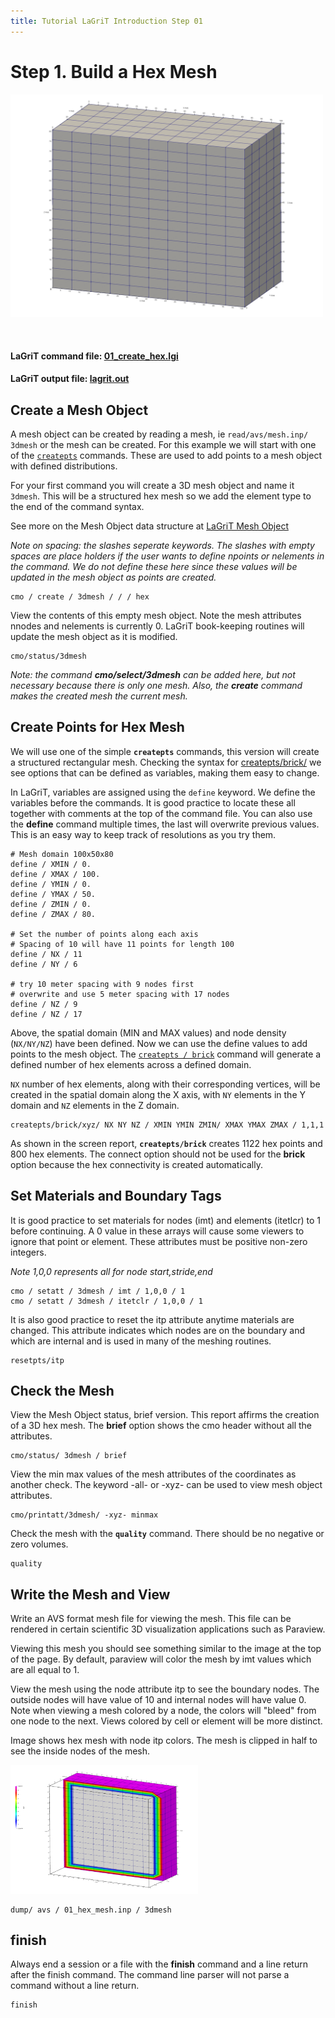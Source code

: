 ```yaml
---
title: Tutorial LaGriT Introduction Step 01
---
```


# Step 1. Build a Hex Mesh 

<!-- Begin image -->
<p><a href="step_01/01_hex_mesh.png"> <img width="500" src="step_01/01_hex_mesh.png" /> </a></p>
<br>
<!-- End image -->


#### LaGriT command file: [01_create_hex.lgi](step_01/01_create_hex.lgi.txt)
#### LaGriT  output file: [lagrit.out](step_01/01_create_hex.out.txt)


## Create a Mesh Object


A mesh object can be created by reading a mesh, ie ```read/avs/mesh.inp/ 3dmesh```
or the mesh can be created. For this example we will start with one of the [`createpts`](../../docs/commands/createpts.md) commands. These are used to add points to a mesh object with defined distributions.

For your first command you will create a 3D mesh object and name it `3dmesh`. This will be a structured hex mesh so we add the element type to the end of the command syntax.

See more on the Mesh Object data structure at [LaGriT Mesh Object](https://lanl.github.io/LaGriT/pages/docs/meshobject.html)

*Note on spacing: the slashes seperate keywords. The slashes with empty spaces are place holders if the user wants to define npoints or nelements in the command. We do not define these here since these values will be updated in the mesh object as points are created.*

```
cmo / create / 3dmesh / / / hex
```

View the contents of this empty mesh object. Note the mesh attributes nnodes and nelements is currently 0. LaGriT book-keeping routines will update the mesh object as it is modified.
 
```
cmo/status/3dmesh
```

*Note: the command **cmo/select/3dmesh** can be added here, but not necessary because there is only one mesh. Also, the **create** command makes the created mesh the current mesh.*


## Create Points for Hex Mesh

We will use one of the simple **`createpts`** commands, this version will create a structured rectangular mesh. Checking the syntax for [createpts/brick/](https://lanl.github.io/LaGriT/pages/docs/commands/createpts/CRTPTBRICK.html) we see options that can be defined as variables, making them easy to change.

In LaGriT, variables are assigned using the `define` keyword. We define the variables before the commands. It is good practice to locate these all together with comments at the top of the command file. You can also use the **define** command multiple times, the last will overwrite previous values. This is an easy way to keep track of resolutions as you try them.

```
# Mesh domain 100x50x80
define / XMIN / 0.
define / XMAX / 100.
define / YMIN / 0.
define / YMAX / 50.
define / ZMIN / 0.
define / ZMAX / 80.

# Set the number of points along each axis
# Spacing of 10 will have 11 points for length 100
define / NX / 11
define / NY / 6

# try 10 meter spacing with 9 nodes first
# overwrite and use 5 meter spacing with 17 nodes
define / NZ / 9
define / NZ / 17
```

Above, the spatial domain (MIN and MAX values) and node density (`NX/NY/NZ`) have been defined.
Now we can use the define values to add points to the mesh object.
The [`createpts / brick`](../../docs/commands/createpts/CRTPTBRICK.md) command will generate a defined number of
hex elements across a defined domain. 

`NX` number of hex elements, along with their corresponding vertices, will be created in the spatial domain along the X axis, with `NY` elements in the Y domain and `NZ` elements in the Z domain.

```
createpts/brick/xyz/ NX NY NZ / XMIN YMIN ZMIN/ XMAX YMAX ZMAX / 1,1,1
```

As shown in the screen report, **`createpts/brick`** creates 1122 hex points and 800 hex elements. The connect option should not be used for the **brick** option  because the hex connectivity is created automatically.


## Set Materials and Boundary Tags


It is good practice to set materials for nodes (imt) and elements (itetlcr) to 1 before continuing. A 0 value in these arrays will cause some viewers to ignore that point or element. These attributes must be positive non-zero integers.

*Note 1,0,0 represents all for node start,stride,end*

```
cmo / setatt / 3dmesh / imt / 1,0,0 / 1
cmo / setatt / 3dmesh / itetclr / 1,0,0 / 1
```

It is also good practice to reset the itp attribute anytime materials are changed. This attribute indicates which nodes are on the boundary and which are internal and is used in many of the meshing routines.

```
resetpts/itp
```

## Check the Mesh


View the Mesh Object status, brief version. This report affirms the creation of a 3D hex mesh. The **brief** option shows the cmo header without all the attributes.
```
cmo/status/ 3dmesh / brief
```

View the min max values of the mesh attributes of the coordinates as another check.
The keyword -all- or -xyz- can be used to view mesh object attributes.
```
cmo/printatt/3dmesh/ -xyz- minmax
```

Check the mesh with the **`quality`** command.  There should be no negative or zero volumes.

```
quality
```

## Write the Mesh and View


Write an AVS format mesh file for viewing the mesh.
This file can be rendered in certain scientific 3D visualization applications such as Paraview.

Viewing this mesh you should see something similar to the image at the top of the page.
By default, paraview will color the mesh by imt values which are all equal to 1. 

View the mesh using the node attribute itp to see the boundary nodes. The outside nodes will have value of 10 and internal nodes will have value 0. Note when viewing a mesh colored by a node, the colors will "bleed" from one node to the next. Views colored by cell or element will be more distinct.

Image shows hex mesh with node itp colors. The mesh is clipped in half to see the inside nodes of the mesh.
<p><a href="step_01/01_hex_mesh_itp.png"> <img width="300" src="step_01/01_hex_mesh_itp.png" /> </a></p>

```
dump/ avs / 01_hex_mesh.inp / 3dmesh
```

## finish

Always end a session or a file with the **finish** command and a line return after the finish command. The command line parser will not parse a command without a line return.

```
finish

```

